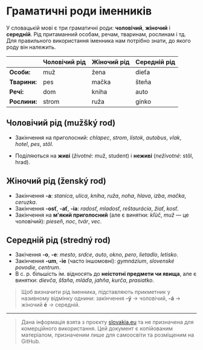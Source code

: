 # Граматичні роди іменників
У словацькій мові є три граматичні роди: **чоловічий**, **жіночий** і **середній**.
Рід притаманний особам, речам, тваринам, рослинам і тд. Для правильного використання іменника нам потрібно знати, до якого роду він належить.

|              | Чоловічий рід | Жіночий рід | Середній рід |
| ------------ | ------------- | ----------- | ------------ |
| **Особи:**   | muž           | žena        | dieťa        |
| **Тварини:** | pes           | mačka       | šteňa        |
| **Речі:**    | dom           | kniha       | auto         |
| **Рослини:** | strom         | ruža        | ginko        |

## Чоловічий рід (mužšký rod)
- Закінчення на приголосний: _chlapec_, _strom_, _lístok_, _autobus_, _vlak_, _hotel_, _pes_, _stôl_.

- Поділяються на **живі** (_životné_: muž, student) і **неживі** (_neživotné_: stôl, hrad).
  
## Жіночий рід (ženský rod)
- Закінчення **-а**: _stanica_, _ulica_, _kniha_, _ruža_, _noha_, _hlava_, _izba_, _mačka_, _ceruzka_.
- Закінчення **-osť**, **-ať**, **-ia**: _radosť_, _mladosť_, _reštaurácia_, _žiať_, _kosť_.
- Закінчення на **м'який приголосний** (але є винятки: _kľúč_, _muž_ — це чоловічий): _pieseň_, _noc_, _tvár_, _vec_.

## Середній рід (stredný rod)
- Закічення **-о**, **-е**: _mesto_, _srdce_, _auto_, _okno_, _pero_, _lietadlo_, _letisko_.
- Закінчення **-um**, **-ie** (часто іншомовні): _gymnázium_, _slovenské_ _povodie_, _centrum_.
- В с. р. більшість ім. відносять до **неістотні предмети чи явища**, але є винятки: _dievča_, _šťaňa_, _mláďa_, _jahňa_, _kurča_, _prasiatko_.

> Щоб визначити рід іменника, підставляють прикметник у називному відмінку однини: закінчення **-ý** → чоловічий, **-á** → жіночий **é** → середній.

---

> Дана інформація взята з проєкту [slovakia.eu](https://slovake.eu/) та не призначена для комерційного використання. Цей документ є копійованим матеріалом, призначеним лише для самоосвіти та розміщеним на GitHub.
